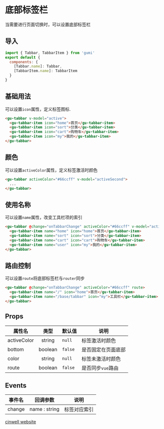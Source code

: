 # 底部标签栏

当需要进行页面切换时，可以设置底部标签栏

<div class="mdoc">
<div class="mdoc-main">

## 导入

```js
import { Tabbar, TabbarItem } from 'gumi'
export default {
  components: {
    [Tabbar.name]: Tabbar,
    [TabbarItem.name]: TabbarItem
  }
}
```

## 基础用法

可以设置`icon`属性，定义标签图标.

```html
<gu-tabbar v-model="active">
  <gu-tabbar-item icon="home">首页</gu-tabbar-item>
  <gu-tabbar-item icon="sort">分类</gu-tabbar-item>
  <gu-tabbar-item icon="cart">购物车</gu-tabbar-item>
  <gu-tabbar-item icon="my">我的</gu-tabbar-item>
</gu-tabbar>
```

## 颜色

可以设置`activeColor`属性，定义标签激活时颜色

```html
<gu-tabbar activeColor="#66ccff" v-model="activeSecond">
  ...
</gu-tabbar>
```

## 使用名称

可以设置`name`属性，改变工具栏项的索引

```html
<gu-tabbar @change="onTabbarChange" activeColor="#66ccff" v-model="activeThird">
  <gu-tabbar-item name="home" icon="home">首页</gu-tabbar-item>
  <gu-tabbar-item name="sort" icon="sort">分类</gu-tabbar-item>
  <gu-tabbar-item name="cart" icon="cart">购物车</gu-tabbar-item>
  <gu-tabbar-item name="user" icon="my">我的</gu-tabbar-item>
</gu-tabbar>
```

## 路由控制

可以设置`route`将底部标签栏与`router`同步

```html
<gu-tabbar @change="onTabbarChange" activeColor="#66ccff" route>
  <gu-tabbar-item name="/" icon="home">首页</gu-tabbar-item>
  <gu-tabbar-item name="/base/tabbar" icon="my">工具栏</gu-tabbar-item>
</gu-tabbar>
```

## Props

| 属性名      |  类型   | 默认值  | 说明               |
| ----------- | :-----: | ------- | ------------------ |
| activeColor | string  | `null`  | 标签激活时颜色     |
| bottom      | boolean | `false` | 是否固定在页面底部 |
| color       | string  | `null`  | 标签未激活时颜色   |
| route       | boolean | `false` | 是否同步`vue`路由  |

## Events

| 事件名 | 回调参数      | 说明         |
| ------ | ------------- | ------------ |
| change | name : string | 标签对应索引 |

</div>

<div class="mdoc-section">

[cinwell website](https://www.zdxhyangyan.cn/github/gumi/site/#/base/tabbar ':include :type=iframe frameborder=no')

</div>

</div>
